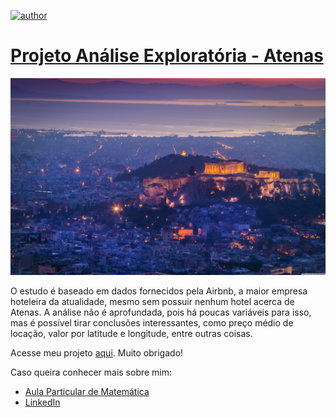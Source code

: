 [![author](https://img.shields.io/badge/Autor-Gabriel-red)](https://www.linkedin.com/in/gabriel-valadares-wa-bi)

# [Projeto Análise Exploratória - Atenas](https://github.com/Gabriel-Valadares/Analise-Exploratoria-Atenas/blob/master/Analisando_os_Dados_do_Airbnb_Atenas.ipynb)

<p align="center">
  <img src="Atenas.jpg" >
</p>

O estudo é baseado em dados fornecidos pela Airbnb, a maior empresa hoteleira da atualidade, mesmo sem possuir nenhum hotel acerca de Atenas. A análise não é aprofundada, pois há poucas variáveis para isso, mas é possível tirar conclusões interessantes, como preço médio de locação, valor por latitude e longitude, entre outras coisas.

Acesse meu projeto [aqui](https://github.com/Gabriel-Valadares/Analise-Exploratoria-Atenas/blob/master/Analisando_os_Dados_do_Airbnb_Atenas.ipynb). Muito obrigado!

Caso queira conhecer mais sobre mim:
* [Aula Particular de Matemática](https://gabrielmatematica.com.br)
* [LinkedIn](https://www.linkedin.com/in/gabriel-valadares-wa-bi)
